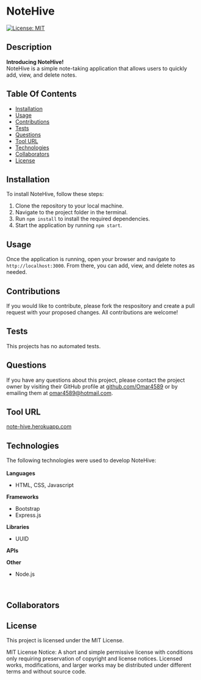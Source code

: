 # NoteHive 

[![License: MIT](https://img.shields.io/badge/License-MIT-blue)](https://opensource.org/licenses/MIT)

## Description

<strong>Introducing NoteHive!</strong>
<br>
NoteHive is a simple note-taking application that allows users to quickly add, view, and delete notes.<br>
    
## Table Of Contents

- [Installation](#installation)
- [Usage](#usage)
- [Contributions](#contributions)
- [Tests](#tests)
- [Questions](#questions)
- [Tool URL](#toolurl)
- [Technologies](#technologies)
- [Collaborators](#collaborators)
- [License](#license)

## Installation <a id="installation"></a>

To install NoteHive, follow these steps: 
1. Clone the repository to your local machine. 
2. Navigate to the project folder in the terminal. 
3. Run `npm install` to install the required dependencies. 
4. Start the application by running `npm start`.

## Usage <a id="usage"></a>

Once the application is running, open your browser and navigate to `http://localhost:3000`. From there, you can add, view, and delete notes as needed.

## Contributions <a id="contributions"></a>

If you would like to contribute, please fork the respository and create a pull request with your proposed changes. All contributions are welcome!

## Tests <a id="tests"></a>

This projects has no automated tests.

## Questions <a id="questions"></a>

If you have any questions about this project, please contact the project owner by visiting their GitHub profile at [github.com/Omar4589](https://:github.com/Omar4589) or by emailing them at [omar4589@hotmail.com](mailto:omar4589@hotmail.com).

## Tool URL <a id="toolurl"></a>
    
[note-hive.herokuapp.com](https://note-hive.herokuapp.com)
<br>
    
## Technologies <a id="technologies"></a>
    
The following technologies were used to develop NoteHive:<br>
<br>
<strong>Languages</strong>
    
- HTML,  CSS,  Javascript
    
<strong>Frameworks</strong>
    
- Bootstrap
- Express.js
    
<strong>Libraries</strong>
    
- UUID
    
<strong>APIs</strong>



<strong>Other</strong>

- Node.js
<br>
    
## Collaborators <a id="collaborators"></a>
    

    
## License <a id="license"></a>

This project is licensed under the MIT License.

MIT License Notice: A short and simple permissive license with conditions only requiring preservation of copyright and license notices. Licensed works, modifications, and larger works may be distributed under different terms and without source code.
   
